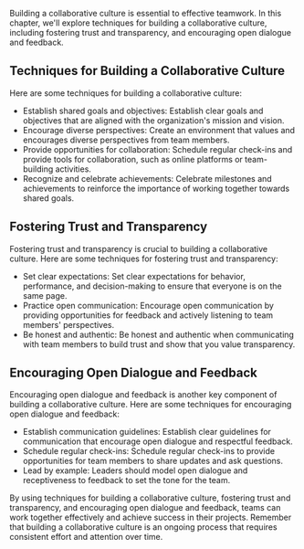 
Building a collaborative culture is essential to effective teamwork. In this chapter, we'll explore techniques for building a collaborative culture, including fostering trust and transparency, and encouraging open dialogue and feedback.

Techniques for Building a Collaborative Culture
-----------------------------------------------

Here are some techniques for building a collaborative culture:

* Establish shared goals and objectives: Establish clear goals and objectives that are aligned with the organization's mission and vision.
* Encourage diverse perspectives: Create an environment that values and encourages diverse perspectives from team members.
* Provide opportunities for collaboration: Schedule regular check-ins and provide tools for collaboration, such as online platforms or team-building activities.
* Recognize and celebrate achievements: Celebrate milestones and achievements to reinforce the importance of working together towards shared goals.

Fostering Trust and Transparency
--------------------------------

Fostering trust and transparency is crucial to building a collaborative culture. Here are some techniques for fostering trust and transparency:

* Set clear expectations: Set clear expectations for behavior, performance, and decision-making to ensure that everyone is on the same page.
* Practice open communication: Encourage open communication by providing opportunities for feedback and actively listening to team members' perspectives.
* Be honest and authentic: Be honest and authentic when communicating with team members to build trust and show that you value transparency.

Encouraging Open Dialogue and Feedback
--------------------------------------

Encouraging open dialogue and feedback is another key component of building a collaborative culture. Here are some techniques for encouraging open dialogue and feedback:

* Establish communication guidelines: Establish clear guidelines for communication that encourage open dialogue and respectful feedback.
* Schedule regular check-ins: Schedule regular check-ins to provide opportunities for team members to share updates and ask questions.
* Lead by example: Leaders should model open dialogue and receptiveness to feedback to set the tone for the team.

By using techniques for building a collaborative culture, fostering trust and transparency, and encouraging open dialogue and feedback, teams can work together effectively and achieve success in their projects. Remember that building a collaborative culture is an ongoing process that requires consistent effort and attention over time.

